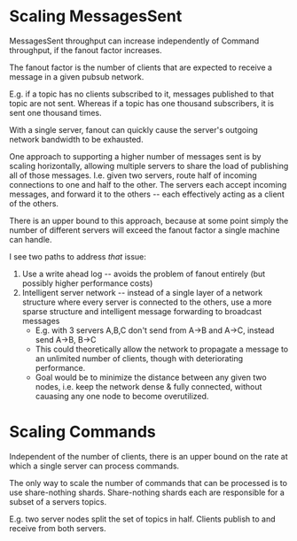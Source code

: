 # Scaling MessagesSent

MessagesSent throughput can increase independently of Command throughput, if the fanout factor increases.

The fanout factor is the number of clients that are expected to receive a message in a given pubsub network.

E.g. if a topic has no clients subscribed to it, messages published to that topic are not sent. Whereas if a topic
has one thousand subscribers, it is sent one thousand times.

With a single server, fanout can quickly cause the server's outgoing network bandwidth to be exhausted.

One approach to supporting a higher number of messages sent is by scaling horizontally, allowing multiple servers
to share the load of publishing all of those messages. I.e. given two servers, route half  of incoming connections to one
and half to the other. The servers each accept incoming messages, and forward it to the others -- each effectively
acting as a client of the others.

There is an upper bound to this approach, because at some point simply the number of different servers will exceed
the fanout factor a single machine can handle.

I see two paths to address _that_ issue:
1) Use a write ahead log -- avoids the problem of fanout entirely (but possibly higher performance costs)
2) Intelligent server network -- instead of a single layer of a network structure where every server is connected to the others, use a more sparse structure and intelligent message forwarding to broadcast messages
    - E.g. with 3 servers A,B,C don't send from A->B and A->C, instead send A->B, B->C
    - This could theoretically allow the network to propagate a message to an unlimited number of clients, though with deteriorating performance.
    - Goal would be to minimize the distance between any given two nodes, i.e. keep the network dense & fully connected, without cauasing any one node
        to become overutilized.
    

# Scaling Commands

Independent of the number of clients, there is an upper bound on the rate at which a single server can process commands.

The only way to scale the number of commands that can be processed is to use share-nothing shards. Share-nothing shards
each are responsible for a subset of a servers topics.

E.g. two server nodes split the set of topics in half. Clients publish to and receive from both servers.

